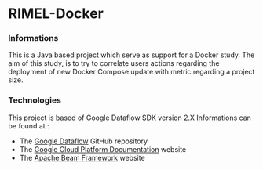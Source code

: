 # RIMEL-Docker

### Informations

This is a Java based project which serve as support for a Docker study.
The aim of this study, is to try to correlate users actions regarding the deployment of
new Docker Compose update with metric regarding a project size.

### Technologies

This project is based of Google Dataflow SDK version 2.X
Informations can be found at :
* The [Google Dataflow](https://github.com/GoogleCloudPlatform/DataflowJavaSDK) GitHub repository
* The [Google Cloud Platform Documentation](https://cloud.google.com/dataflow/docs) website
* The [Apache Beam Framework](https://beam.apache.org/documentation/) website
